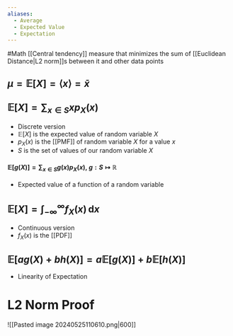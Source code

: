 ```yaml
---
aliases:
  - Average
  - Expected Value
  - Expectation
---
```

#Math 
[[Central tendency]] measure that minimizes the sum of [[Euclidean Distance|L2 norm]]s between it and other data points
## $\displaystyle \mu=\mathbb{E}[X]={\left\langle{x}\right\rangle}=\bar{x}$

## $\displaystyle \mathbb{E}[X]=\sum_{x \in S}xp_{X}(x)$
* Discrete version
* $\displaystyle \mathbb{E}[X]$ is the expected value of random variable $\displaystyle X$
* $\displaystyle p_{X}(x)$ is the [[PMF]] of  random variable $\displaystyle X$ for a value $\displaystyle x$
* $\displaystyle S$ is the set of values of our random variable $\displaystyle X$
#### $\displaystyle \mathbb{E}[g(X)]=\displaystyle\sum_{x\in S}g(x)p_X(x),~g:S\mapsto \mathbb{R}$
* Expected value of a function of a random variable
## $\displaystyle \mathbb{E}[X]=\int_{-\infty}^{\infty} f_{X}(x) \, \mathrm{d}x$
* Continuous version
* $\displaystyle f_{X}(x)$ is the [[PDF]]

## $\displaystyle \mathbb{E}[ag(X)+bh(X)]=a\mathbb{E}[g(X)]+b\mathbb{E}[h(X)]$
* Linearity of Expectation
# L2 Norm Proof
![[Pasted image 20240525110610.png|600]]